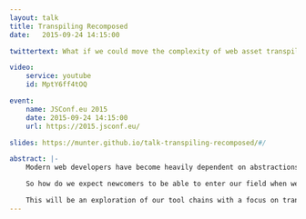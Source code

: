 ```yaml
---
layout: talk
title: Transpiling Recomposed
date:   2015-09-24 14:15:00

twittertext: What if we could move the complexity of web asset transpilers from our build systems to a filesystem?

video:
    service: youtube
    id: MptY6ff4tOQ

event:
    name: JSConf.eu 2015
    date: 2015-09-24 14:15:00
    url: https://2015.jsconf.eu/

slides: https://munter.github.io/talk-transpiling-recomposed/#/

abstract: |-
    Modern web developers have become heavily dependent on abstractions like jade, sass or ES6. These are powerful tools, but to themselves require new abstractions, wrappers and runners. The rate at which new tools, workflows and even languages are appearing is staggering. Each iteration adds more complexity and less interoperability.

    So how do we expect newcomers to be able to enter our field when we can hardly keep up ourself?

    This will be an exploration of our tool chains with a focus on transpilers. The mission: To identify moving parts, recompose and simplify for the good of the current and future generation of developers.
---
```

